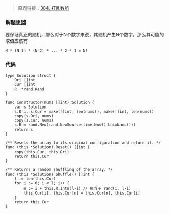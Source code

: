 > 原题链接：[384. 打乱数组](https://leetcode-cn.com/problems/shuffle-an-array/)
    
### 解题思路
要保证真正的随机，那么对于N个数字来说，其随机产生N个数字，那么其可能的取值应该有
```
N * (N-1) * (N-2) * ... * 2 * 1 = N!
```
### 代码
```golang
type Solution struct {
	Ori []int
	Cur []int
	R  *rand.Rand
}

func Constructor(nums []int) Solution {
	var s Solution
	s.Ori, s.Cur = make([]int, len(nums)), make([]int, len(nums))
	copy(s.Ori, nums)
	copy(s.Cur, nums)
	s.R = rand.New(rand.NewSource(time.Now().UnixNano()))
	return s
}

/** Resets the array to its original configuration and return it. */
func (this *Solution) Reset() []int {
	copy(this.Cur, this.Ori)
	return this.Cur
}

/** Returns a random shuffling of the array. */
func (this *Solution) Shuffle() []int {
	l := len(this.Cur)
	for i := 0; i < l; i++ {
		n := i + this.R.Intn(l-i) // 相当于 rand(i, l-1)
		this.Cur[i], this.Cur[n] = this.Cur[n], this.Cur[i]
	}
	return this.Cur
}
```